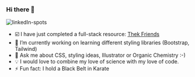 ### Hi there 👋

<!--
**KaraHowes/Karahowes** is a ✨ _special_ ✨ repository because its `README.md` (this file) appears on your GitHub profile.



-->

![linkedIn-spots](https://user-images.githubusercontent.com/70952682/157238678-79bd43bb-d52a-4140-811b-d579766a3206.jpg)


-  :ballot_box_with_check: I have just completed a full-stack resource:  <a href="https://thek-friends.netlify.app/" 
              aria-label="link to Thek-Friends project" 
              target="_blank"
              rel="noopener noreferrer"> Thek Friends</a>
- 🌱 I’m currently working on learning different styling libraries (Bootstrap, Tailwind)
- 💬 Ask me about CSS, styling ideas, Illustrator or Organic Chemistry :-)
- :bulb: I would love to combine my love of science with my love of code. 
- ⚡ Fun fact: I hold a Black Belt in Karate 

